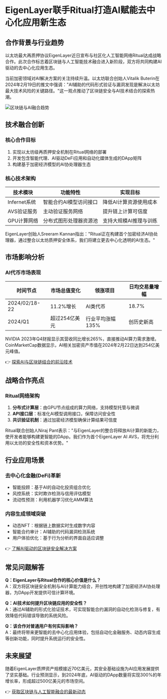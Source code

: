 # EigenLayer联手Ritual打造AI赋能去中心化应用新生态

## 合作背景与行业趋势

以太坊最大再质押协议EigenLayer近日宣布与社区化人工智能网络Ritual达成战略合作。此次合作标志着区块链与人工智能技术融合进入新阶段，双方将共同构建AI驱动的去中心化应用生态。

当前加密领域对AI解决方案的关注持续升温。以太坊联合创始人Vitalik Buterin在2024年2月19日的推文中强调："AI辅助的代码形式验证与漏洞发现是解决以太坊最大技术风险的关键路径。"这一观点推动了区块链安全与AI技术结合的探索热潮。

![区块链与AI融合趋势](https://example.com/blockchain-ai-trend.png)

## 技术融合创新

### 核心合作目标
1. 实现以太坊级再质押安全机制在Ritual网络的部署
2. 开发包含智能代理、AI驱动DeFi应用和自动化媒体生成的DApp矩阵
3. 构建基于加密经济模型的AI协处理器生态

### 核心技术架构
| 技术模块        | 功能特性                          | 实现目标                  |
|-----------------|-----------------------------------|-------------------------|
| Infernet系统    | 智能合约AI模型访问接口            | 降低AI计算资源使用成本    |
| AVS验证服务     | 主动验证服务网络                  | 提升链上计算可信度        |
| GPU计算网络     | 分布式图形处理器资源池            | 支持大规模AI推理与训练    |

EigenLayer创始人Sreeram Kannan指出："Ritual正在构建首个加密经济AI协处理器，通过整合以太坊质押安全体系，我们将建立更去中心化透明的AI生态。"

## 市场影响分析

### AI代币市场表现
| 时间节点          | 市场总值变化    | 领涨项目        | 日均交易量增幅 |
|-------------------|----------------|----------------|----------------|
| 2024/02/18-22     | 11.2%增长      | AI类代币       | 18.7%          |
| 2024/Q1           | 超过254亿美元   | 行业平均涨幅135%| 创历史新高     |

NVIDIA 2023年Q4财报显示其营收同比增长265%，直接推动AI算力需求激增。CoinMarketCap数据显示，AI相关加密资产市值在2024年2月22日达到254亿美元峰值。

👉 [探索AI与区块链结合的前沿技术](https://bit.ly/okx_welcome)

## 战略合作亮点

### Ritual网络架构
1. **分布式计算层**：由GPU节点组成的算力网络，支持模型托管与微调
2. **API接口层**：标准化AI模型调用接口，保障访问安全性
3. **共识验证机制**：通过加密经济模型确保计算结果可信度

Ritual联合创始人Niraj Pant表示："与EigenLayer的整合将释放AI计算的新能力，使开发者能够构建更智能的DApp。我们作为首个EigenLayer AI AVS，将充分利用以太坊的安全性和资本优势。"

## 行业应用场景

### 去中心化金融(DeFi)革新
- 智能投顾：基于AI的自动化投资组合优化
- 风控系统：实时欺诈检测与信用评估模型
- 流动性预测：利用机器学习优化AMM算法

### 内容生成领域突破
- 动态NFT：根据链上数据实时生成数字内容
- 智能合约审计：AI辅助的代码漏洞检测系统
- 用户体验优化：基于行为分析的界面自适应调整

👉 [了解AI驱动的区块链安全解决方案](https://bit.ly/okx_welcome)

## 常见问题解答

**Q：EigenLayer与Ritual合作的核心价值是什么？**  
A：双方将区块链安全机制与AI计算能力结合，开创性地构建了加密经济AI协处理器，为DApp开发提供可信计算环境。

**Q：AI技术如何提升区块链应用的安全性？**  
A：通过AI辅助的形式化验证技术，可实现智能合约漏洞的自动化检测与修复，有效降低代码错误导致的系统风险。

**Q：该合作对普通用户有何实际影响？**  
A：最终将带来更智能的去中心化应用体验，包括自动化金融服务、动态内容生成等创新功能，同时提升系统运行的安全性。

## 未来展望

随着EigenLayer质押资产规模接近70亿美元，其安全基础设施为AI应用发展提供了坚实基础。行业预测显示，到2024年底，AI驱动的DApp数量将实现300%的年增长率，形成超过500亿美元的市场空间。

👉 [获取区块链与人工智能融合的最新动态](https://bit.ly/okx_welcome)